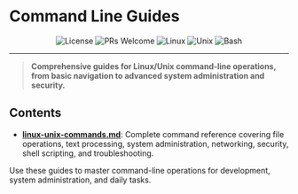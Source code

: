 # Command Line Guides

<p align="center">
  <img src="https://img.shields.io/github/license/darinz/Dev-DS-Guides?style=flat-square" alt="License" />
  <img src="https://img.shields.io/badge/PRs-welcome-brightgreen?style=flat-square" alt="PRs Welcome" />
  <img src="https://img.shields.io/badge/Linux-000000?style=flat-square&logo=linux&logoColor=white" alt="Linux" />
  <img src="https://img.shields.io/badge/Unix-4D4D4D?style=flat-square&logo=unix&logoColor=white" alt="Unix" />
  <img src="https://img.shields.io/badge/Bash-4EAA25?style=flat-square&logo=gnu-bash&logoColor=white" alt="Bash" />
</p>

---

> **Comprehensive guides for Linux/Unix command-line operations, from basic navigation to advanced system administration and security.**

## Contents

- **[linux-unix-commands.md](linux-unix-commands.md)**: Complete command reference covering file operations, text processing, system administration, networking, security, shell scripting, and troubleshooting.

Use these guides to master command-line operations for development, system administration, and daily tasks. 